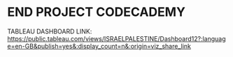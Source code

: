 # END PROJECT CODECADEMY

TABLEAU DASHBOARD LINK:
https://public.tableau.com/views/ISRAELPALESTINE/Dashboard12?:language=en-GB&publish=yes&:display_count=n&:origin=viz_share_link
